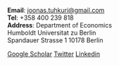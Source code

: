 __Email__: [joonas.tuhkuri@gmail.com](joonas.tuhkuri@gmail.com)  
__Tel__: +358 400 239 818  
__Address__:
Department of Economics  
Humboldt Universitat zu Berlin  
Spandauer Strasse 1 10178 Berlin

[Google Scholar](https://scholar.google.com/citations?user=Pm0G5zoAAAAJ&hl=fr)  [Twitter](https://twitter.com/joonastuhkuri)  [Linkedin](https://www.linkedin.com/in/joonastuhkuri/)
